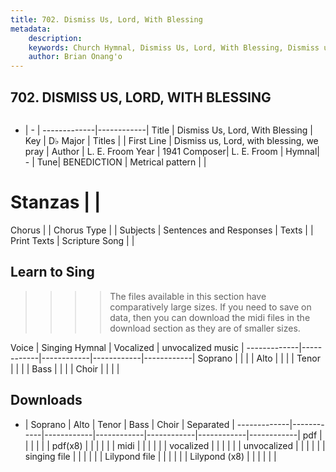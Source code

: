 ```yaml
---
title: 702. Dismiss Us, Lord, With Blessing
metadata:
    description: 
    keywords: Church Hymnal, Dismiss Us, Lord, With Blessing, Dismiss us, Lord, with blessing, we pray, 
    author: Brian Onang'o
---
```



## 702. DISMISS US, LORD, WITH BLESSING

```txt

```

- |   -  |
-------------|------------|
Title | Dismiss Us, Lord, With Blessing |
Key | D♭ Major |
Titles |  |
First Line | Dismiss us, Lord, with blessing, we pray |
Author | L. E. Froom
Year | 1941
Composer| L. E. Froom |
Hymnal|  - |
Tune| BENEDICTION |
Metrical pattern | |
# Stanzas |  |
Chorus |  |
Chorus Type |  |
Subjects | Sentences and Responses |
Texts |  |
Print Texts | 
Scripture Song |  |
  
## Learn to Sing

>>>> The files available in this section have comparatively large sizes. If you need to save on data, then you can download the midi files in the download section as they are of smaller sizes.

Voice |  Singing Hymnal | Vocalized | unvocalized music |
-------------|------------|------------|------------|------------|
Soprano | | | |
Alto | | | |
Tenor | | | |
Bass | | | |
Choir | | | |

## Downloads

- |  Soprano | Alto | Tenor | Bass | Choir | Separated |
-------------|------------|------------|------------|------------|------------|------------|
pdf | | | | | |
pdf(x8) | | | | | |
midi | | | | | |
vocalized | | | | | |
unvocalized | | | | | |
singing file | | | | | |
Lilypond file | | | | | |
Lilypond (x8) | | | | | |
  